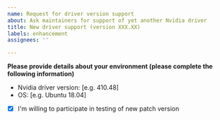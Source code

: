 ```yaml
---
name: Request for driver version support
about: Ask maintainers for support of yet another Nvidia driver
title: New driver support (version XXX.XX)
labels: enhancement
assignees: ''

---
```


**Please provide details about your environment (please complete the following information)**
- Nvidia driver version: [e.g. 410.48]
- OS: [e.g. Ubuntu 18.04]
- [x] I'm willing to participate in testing of new patch version
